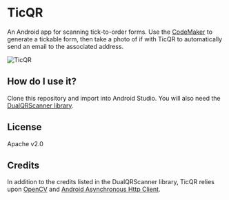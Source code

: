 TicQR
=====

An Android app for scanning tick-to-order forms. Use the [CodeMaker](https://github.com/EnteriseToolkit/codemaker) to generate a tickable form, then take a photo of if with TicQR to automatically send an email to the associated address.

![TicQR](http://www.enterise.info/ticqr/github.jpg)


How do I use it?
----------------
Clone this repository and import into Android Studio. You will also need the [DualQRScanner library](https://github.com/EnteriseToolkit/dualqrscanner).


License
-------
Apache v2.0


Credits
-------
In addition to the credits listed in the DualQRScanner library, TicQR relies upon [OpenCV](https://github.com/Itseez/opencv) and [Android Asynchronous Http Client](https://github.com/loopj/android-async-http).
